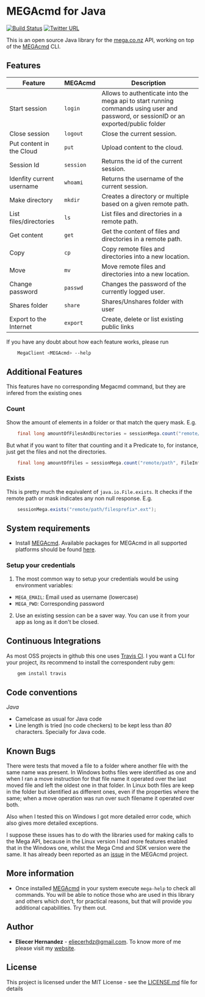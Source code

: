MEGAcmd for Java
================
[![Build Status](https://travis-ci.com/EliuX/MEGAcmd4J.svg?branch=master)](https://travis-ci.com/EliuX/MEGAcmd4J)
[![Twitter URL](https://img.shields.io/twitter/url/http/shields.io.svg?style=social)](https://twitter.com/eliux_black)

This is an open source Java library for the [mega.co.nz][mega] API, working on top of the [MEGAcmd][megacmd] CLI. 

## Features

| Feature                   | MEGAcmd   | Description                                                           
| ---                       | ---       | ---                                                                   
| Start session             | `login`   | Allows to authenticate into the mega api to start running commands using user and password, or sessionID or an exported/public folder  |
| Close session             | `logout`  | Close the current session. 
| Put content in the Cloud  | `put`     | Upload content to the cloud.
| Session Id                | `session` | Returns the id of the current session.
| Idenfity current username | `whoami`  | Returns the username of the current session.
| Make directory            | `mkdir`   | Creates a directory or multiple based on a given remote path.
| List files/directories    | `ls`      | List files and directories in a remote path. 
| Get content               | `get`     | Get the content of files and directories in a remote path.
| Copy                      | `cp`      | Copy remote files and directories into a new location.
| Move                      | `mv`      | Move remote files and directories into a new location.
| Change password           | `passwd`  | Changes the password of the currently logged user.
| Shares folder             | `share`   | Shares/Unshares folder with user
| Export to the Internet    | `export`  | Create, delete or list existing public links
        
If you have any doubt about how each feature works, please run

```bash
    MegaClient <MEGAcmd> --help
```

## Additional Features
This features have no corresponding Megacmd command, but they are infered from the existing ones

### Count
Show the amount of elements in a folder or that match the query mask. E.g.

```java
    final long amountOfFilesAndDirectories = sessionMega.count("remote/path");
```

But what if you want to filter that counting and it a Predicate to, for instance,
just get the files and not the directories.

```java
    final long amountOfFiles = sessionMega.count("remote/path", FileInfo::isFile);
```

### Exists
This is pretty much the equivalent of `java.io.File.exists`. It checks if the remote path or mask
indicates any non null response. E.g.
 
```java
    sessionMega.exists("remote/path/filesprefix*.ext");
```


## System requirements
* Install [MEGAcmd][megacmd]. Available packages for MEGAcmd in all supported 
platforms should be found [here][megacmd-install].

### Setup your credentials
1. The most common way to setup your credentials would be using environment variables:
* `MEGA_EMAIL`: Email used as username (lowercase)
* `MEGA_PWD`: Corresponding password

2. Use an existing session can be a saver way. You can use it from your app as long 
as it don't be closed.

## Continuous Integrations
As most OSS projects in github this one uses [Travis CI](https://travis-ci.com/EliuX/MEGAcmd4J). 
I you want a CLI for your project, its recommend to install the correspondent ruby gem:

```bash
    gem install travis
```


## Code conventions

*Java*
* Camelcase as usual for Java code
* Line length is tried (no code checkers) to be kept less than *80* characters. Specially for Java code.

## Known Bugs
There were tests that moved a file to a folder where another file with the same name was present.
In Windows boths files were identified as one and when I ran a move instruction for that file
name it operated over the last moved file and left the oldest one in that folder. In Linux
both files are keep in the folder but identified as different ones, even if the properties where the
same; when a move operation was run over such filename it operated over both.  

Also when I tested this on Windows I got more detailed error code, which also gives more detailed exceptions.

I suppose these issues has to do with the libraries used for making calls to the Mega API, because in the 
Linux version I had more features enabled that in the Windows one, whilst the Mega Cmd and SDK version 
were the same. It has already been reported as an [issue](https://github.com/meganz/MEGAcmd/issues/52) in the MEGAcmd project.

## More information
* Once installed [MEGAcmd][megacmd] in your system execute `mega-help` to check all commands.
You will be able to notice those who are used in this library and others which don't, for practical
reasons, but that will provide you additional capabilities. Try them out.

## Author

* **Eliecer Hernandez** - [eliecerhdz@gmail.com](mailto:eliecerhdz@gmail.com). 
To know more of me please visit my [website](eliux.github.io).

## License

This project is licensed under the MIT License - see the [LICENSE.md](LICENSE.md) file for details

[mega]: https://mega.co.nz
[megacmd]: https://github.com/meganz/MEGAcmd
[megacmd-install]: https://mega.nz/cmd